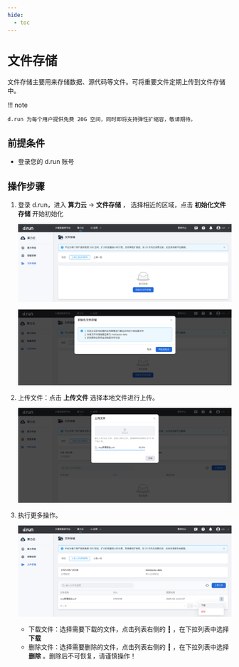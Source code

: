 ```yaml
---
hide:
  - toc
---
```


# 文件存储

文件存储主要用来存储数据、源代码等文件。可将重要文件定期上传到文件存储中。
  
!!! note

    d.run 为每个用户提供免费 20G 空间，同时即将支持弹性扩缩容，敬请期待。

## 前提条件

- 登录您的 d.run 账号

## 操作步骤

1. 登录 d.run，进入 **算力云** -> **文件存储** ， 选择相近的区域，点击 **初始化文件存储** 开始初始化
  
    ![文件存储1](./images/startstorge1.png)

    ![文件存储2](./images/startstorage2.png)

2. 上传文件：点击 **上传文件** 选择本地文件进行上传。
  
    ![上传文件](images/uploadfile1.png)

3. 执行更多操作。

    ![下载文件](./images/downloadfile.png)

    - 下载文件：选择需要下载的文件，点击列表右侧的 **┇** ，在下拉列表中选择 **下载**
    - 删除文件：选择需要删除的文件，点击列表右侧的 **┇** ，在下拉列表中选择 **删除** 。删除后不可恢复，请谨慎操作！
